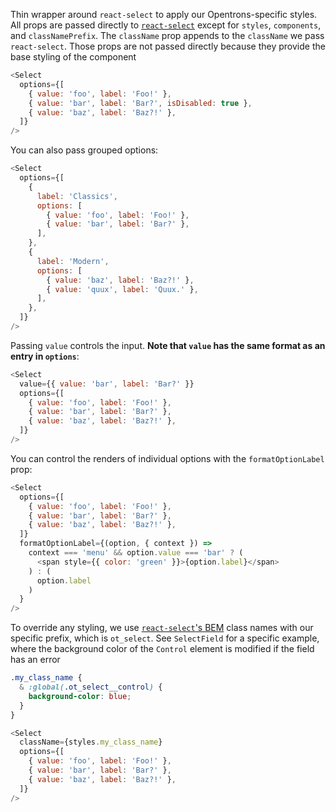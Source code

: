 Thin wrapper around `react-select` to apply our Opentrons-specific styles. All props are passed directly to [`react-select`](https://react-select.com/props) except for `styles`, `components`, and `classNamePrefix`. The `className` prop appends to the `className` we pass `react-select`. Those props are not passed directly because they provide the base styling of the component

```js
<Select
  options={[
    { value: 'foo', label: 'Foo!' },
    { value: 'bar', label: 'Bar?', isDisabled: true },
    { value: 'baz', label: 'Baz?!' },
  ]}
/>
```

You can also pass grouped options:

```js
<Select
  options={[
    {
      label: 'Classics',
      options: [
        { value: 'foo', label: 'Foo!' },
        { value: 'bar', label: 'Bar?' },
      ],
    },
    {
      label: 'Modern',
      options: [
        { value: 'baz', label: 'Baz?!' },
        { value: 'quux', label: 'Quux.' },
      ],
    },
  ]}
/>
```

Passing `value` controls the input. **Note that `value` has the same format as an entry in `options`**:

```js
<Select
  value={{ value: 'bar', label: 'Bar?' }}
  options={[
    { value: 'foo', label: 'Foo!' },
    { value: 'bar', label: 'Bar?' },
    { value: 'baz', label: 'Baz?!' },
  ]}
/>
```

You can control the renders of individual options with the `formatOptionLabel` prop:

```js
<Select
  options={[
    { value: 'foo', label: 'Foo!' },
    { value: 'bar', label: 'Bar?' },
    { value: 'baz', label: 'Baz?!' },
  ]}
  formatOptionLabel={(option, { context }) =>
    context === 'menu' && option.value === 'bar' ? (
      <span style={{ color: 'green' }}>{option.label}</span>
    ) : (
      option.label
    )
  }
/>
```

To override any styling, we use [`react-select`'s BEM](https://react-select.com/styles#using-classnames) class names with our specific prefix, which is `ot_select`. See `SelectField` for a specific example, where the background color of the `Control` element is modified if the field has an error

```css
.my_class_name {
  & :global(.ot_select__control) {
    background-color: blue;
  }
}
```

```js static
<Select
  className={styles.my_class_name}
  options={[
    { value: 'foo', label: 'Foo!' },
    { value: 'bar', label: 'Bar?' },
    { value: 'baz', label: 'Baz?!' },
  ]}
/>
```
